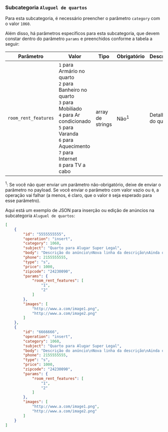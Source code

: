 ### Subcategoria `Aluguel de quartos`

Para esta subcategoria, é necessário preencher o parâmetro `category` com o valor `1060`.

Além disso, há parâmetros específicos para esta subcategoria, que devem constar dentro do parâmetro `params` e preenchidos conforme a tabela a seguir:


| Parâmetro | Valor | Tipo | Obrigatório | Descrição |
|------------------|--------------------------------------------------------------------------------------------------------------------------------------------------------------------------------------------------------------------------------------------------------------------------------------------------------------------------------------------------------------------------------------------------------------------------------------------------------------------------------------------------------------------------------------------------------------------------------------------------------------------------------------------------------------------------------------------------------------------------------------------------------------------------------------------------------------------------------------------------------------------------------------------------------------------------------------------------------------------------------------------------------------------------------------------------------------------------------|------------------|-------------|----------------------------|
| `room_rent_features` | `1` para Armário no quarto<br> `2` para Banheiro no quarto<br> `3` para Mobiliado<br> `4` para Ar condicionado<br> `5` para Varanda<br> `6` para Aquecimento<br> `7` para Internet<br> `8` para TV a cabo | array de strings | Não<sup>1</sup> | Detalhes do quarto |

<sup>1</sup>: Se você não quer enviar um parâmetro não-obrigatório, deixe de enviar o parâmetro no payload. Se você enviar o parâmetro com valor vazio ou `0`, a operação vai falhar (a menos, é claro, que o valor `0` seja esperado para esse parâmetro).

Aqui está um exemplo de JSON para inserção ou edição de anúncios na subcategoria `Aluguel de quartos`:

```json
[
    {
        "id": "5555555555",
        "operation": "insert",
        "category": 1060,
        "subject": "Quarto para Alugar Super Legal",
        "body": "Descrição do anúncio\nNova linha da descrição\nAinda outra linha da descrição",
        "phone": 2155555555,
        "type": "s",
        "price": 1000,
        "zipcode": "24230090",
        "params": {
            "room_rent_features": [
                "1",
                "2"
            ]
        },
        "images": [
            "http://www.a.com/image1.png",
            "http://www.a.com/image2.png"
        ]
    },
    {
        "id": "6666666",
        "operation": "insert",
        "category": 1060,
        "subject": "Quarto para Alugar Super Legal",
        "body": "Descrição do anúncio\nNova linha da descrição\nAinda outra linha da descrição",
        "phone": 2155555555,
        "type": "s",
        "price": 1000,
        "zipcode": "24230090",
        "params": {
            "room_rent_features": [
                "1",
                "2"
            ]
        },
        "images": [
            "http://www.a.com/image1.png",
            "http://www.a.com/image2.png"
        ]
    }
]
```